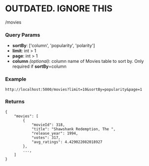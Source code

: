 # OUTDATED. IGNORE THIS

/movies

### Query Params

-   **sortBy**: ['column', 'popularity', 'polarity']
-   **limit**: int > 1
-   **page**: int > 1
-   **column** _(optional)_: column name of Movies table to sort by. Only required if **sortBy**=column

### Example

`http://localhost:5000/movies?limit=10&sortBy=popularity&page=1`

### Returns

```
{
    "movies": [
        {
            "movieId": 318,
            "title": "Shawshank Redemption, The ",
            "release_year": 1994,
            "votes": 317,
            "avg_ratings": 4.429022082018927
        },
        ...,
    ]
}
```
